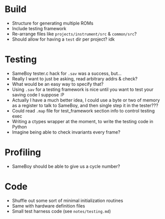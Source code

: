 # Build

* Structure for generating multiple ROMs
* Include testing framework
* Re-arrange files like `projects/instrument/src` & `common/src`?
* Should allow for having a `test` dir per project? idk

# Testing

* SameBoy tester.c hack for `.sav` was a success, but...
* Really I want to just be asking, read arbitrary addrs & check?
* What would be an easy way to specify that?
* Using `.sav` for a testing framework is nice until you want to test your saving code I suppose :P
* Actually I have a much better idea, I could use a byte or two of memory as a register to talk to SameBoy, and then single step it in the tester???
* Could read `.map` file for test_framework section info to control testing exec
* Writing a ctypes wrapper at the moment, to write the testing code in Python
* Imagine being able to check invariants every frame?

# Profiling

* SameBoy should be able to give us a cycle number?

# Code

* Shuffle out some sort of minimal initialization routines
* Same with hardware definition files
* Small test harness code (see `notes/testing.md`)
